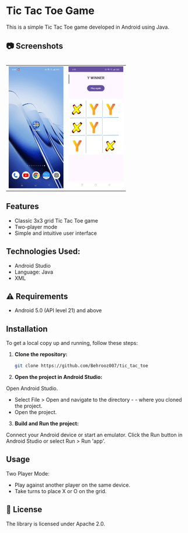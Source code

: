 
# Tic Tac Toe Game

This is a simple Tic Tac Toe game developed in Android using Java.


## 📷 Screenshots

<table>
<table style="width:100%">
  <tr>
    <td style="width:50%; text-align:center;"><img src="src_img/tic_tac_toe.gif" alt="GIF Brain" style="width:150px; height:auto;"></td>
    <td style="width:50%; text-align:center;"><img src="src_img/tic_tac_toe.jpg" alt="Image 1" style="width:150px; height:auto;"></td>
  </tr>
  
</table>


## Features

- Classic 3x3 grid Tic Tac Toe game
- Two-player mode
- Simple and intuitive user interface

## Technologies Used:

- Android Studio
- Language: Java
- XML
## ⚠️ Requirements

- Android 5.0 (API level 21) and above

##  Installation

To get a local copy up and running, follow these steps:

1. **Clone the repository:**
   ```sh
   git clone https://github.com/Behrooz007/tic_tac_toe

2. **Open the project in Android Studio:**

Open Android Studio.
- Select File > Open and navigate to the directory - - where you cloned the project.
- Open the project.

3. **Build and Run the project:**

Connect your Android device or start an emulator.
Click the Run button in Android Studio or select Run > Run 'app'.
## Usage

Two Player Mode:

- Play against another player on the same device.
- Take turns to place X or O on the grid.


## 📜 License

The library is licensed under Apache 2.0.

